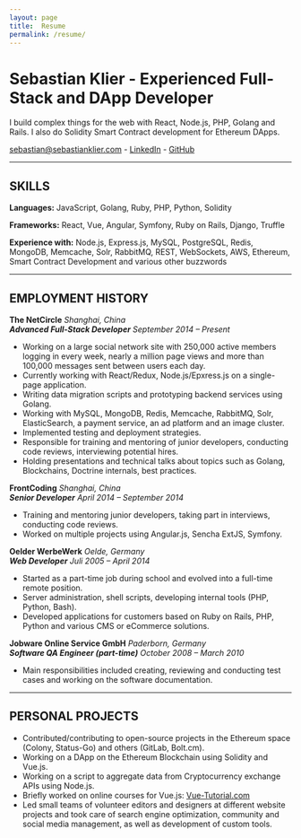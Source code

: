 ```yaml
---
layout: page
title:  Resume
permalink: /resume/
---
```


# Sebastian Klier - Experienced Full-Stack and DApp Developer

I build complex things for the web with React, Node.js, PHP, Golang and Rails. I also do Solidity Smart Contract development for Ethereum DApps.

[sebastian@sebastianklier.com](mailto:sebastian@sebastianklier.com) - [LinkedIn](http://www.linkedin.com/in/sebastianklier) - [GitHub](http://github.com/sekl)

---

## SKILLS

**Languages:** JavaScript, Golang, Ruby, PHP, Python, Solidity

**Frameworks:** React, Vue, Angular, Symfony, Ruby on Rails, Django, Truffle

**Experience with:** Node.js, Express.js, MySQL, PostgreSQL, Redis, MongoDB,
Memcache, Solr, RabbitMQ, REST, WebSockets, AWS, Ethereum, Smart Contract Development and various other buzzwords

---

## EMPLOYMENT HISTORY

**The NetCircle** *Shanghai, China*  
***Advanced Full-Stack Developer*** *September 2014 – Present*

* Working on a large social network site with 250,000 active members logging in every
week, nearly a million page views and more than 100,000 messages sent between
users each day.
* Currently working with React/Redux, Node.js/Epxress.js on a single-page application.
* Writing data migration scripts and prototyping backend services using Golang.
* Working with MySQL, MongoDB, Redis, Memcache, RabbitMQ, Solr, ElasticSearch, a payment service, an
ad platform and an image cluster.
* Implemented testing and deployment strategies.
* Responsible for training and mentoring of junior developers, conducting code
reviews, interviewing potential hires.
* Holding presentations and technical talks about topics such as Golang, Blockchains, Doctrine internals, best practices.

**FrontCoding** *Shanghai, China*  
***Senior Developer*** *April 2014 – September 2014*

* Training and mentoring junior developers, taking part in interviews, conducting code reviews.
* Worked on multiple projects using Angular.js, Sencha ExtJS, Symfony.

**Oelder WerbeWerk** *Oelde, Germany*  
***Web Developer*** *Juli 2005 – April 2014*

* Started as a part-time job during school and evolved into a full-time remote position.
* Server administration, shell scripts, developing internal tools (PHP, Python, Bash).
* Developed applications for customers based on Ruby on Rails, PHP, Python and various CMS or eCommerce solutions.

**Jobware Online Service GmbH** *Paderborn, Germany*  
***Software QA Engineer (part-time)*** *October 2008 – March 2010*

* Main responsibilities included creating, reviewing and conducting test cases and
working on the software documentation.

---

## PERSONAL PROJECTS

* Contributed/contributing to open-source projects in the Ethereum space (Colony, Status-Go) and others (GitLab, Bolt.cm).
* Working on a DApp on the Ethereum Blockchain using Solidity and Vue.js.
* Working on a script to aggregate data from Cryptocurrency exchange APIs using Node.js.
* Briefly worked on online courses for Vue.js: [Vue-Tutorial.com](https://www.vue-tutorial.com)
* Led small teams of volunteer editors and designers at different website projects and
took care of search engine optimization, community and social media management, as
well as development of custom tools.

